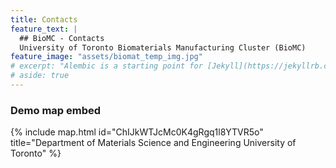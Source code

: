 ```yaml
---
title: Contacts
feature_text: |
  ## BioMC - Contacts
  University of Toronto Biomaterials Manufacturing Cluster (BioMC)
feature_image: "assets/biomat_temp_img.jpg"
# excerpt: "Alembic is a starting point for [Jekyll](https://jekyllrb.com/) projects. Rather than starting from scratch, this boilerplate is designed to get the ball rolling immediately. Install it, configure it, tweak it, push it."
# aside: true
---
```


### Demo map embed

{% include map.html id="ChIJkWTJcMc0K4gRgq1l8YTVR5o" title="Department of Materials Science and Engineering University of Toronto" %}



<!-- ## Button include

{% include button.html text="A button" link="https://david.darn.es" %}

{% include button.html text="A button with icon" link="https://twitter.com/daviddarnes" icon="twitter" %}

``` html
{% raw %}{% include button.html text="A button" link="https://david.darn.es" %}
{% include button.html text="A button with icon" link="https://twitter.com/daviddarnes" icon="twitter" %}{% endraw %}
```

## Icon include

{% include icon.html id="email" title="email" %} [{% include icon.html id="linkedin" title="linkedin" %}](https://www.linkedin.com/in/daviddarnes) -->


